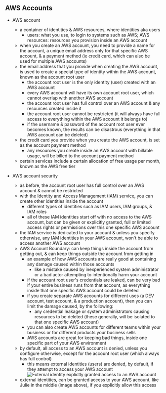 ## AWS Accounts

* AWS account
  * a container of identities & AWS resources, where identities aka users
    * users: what you use, to login to systems such as AWS; AWS resources: resources you provision inside an AWS account
  * when you create an AWS account, you need to provide a name for the account, a unique email address only for that specific AWS account, & a payment method (ie credit card, which can also be used for multiple AWS accounts)
  * the email address that you provide when creating the AWS account, is used to create a special type of identity within the AWS account, known as the account root user
    * the account root user is the only identity (user) created with an AWS account 
    * every AWS account will have its own account root user, which cannot overlap with another AWS account
    * the account root user has full control over an AWS account & any resources created inside it
    * the account root user cannot be restricted (it will always have full access to everything within the AWS account it belongs to)
    * if the username & password of the account root user ever becomes known, the results can be disastrous (everything in that AWS account can be deleted)
  * the credit card you provide when you create the AWS account, is set as the account payment method
    * any resources you create inside an AWS account with billable usage, will be billed to the account payment method
  * certain services include a certain allocation of free usage per month, known as the AWS free tier
 
* AWS account security
  * as before, the account root user has full control over an AWS account & cannot be restricted
  * with the Identity and Access Management (IAM) service, you can create other identities inside the account
    * different types of identities such as IAM users, IAM groups, & IAM roles
    * all of these IAM identities start off with no access to the AWS account, but can be given or explicitly granted, full or limited access rights or permissions over this one specific AWS account
  * the IAM service is dedicated to your account & unless you specify otherwise, any IAM identities in your AWS account, won't be able to access another AWS account
  * AWS Account Boundary: can keep things inside the account from getting out, & can keep things outside the account from getting in
    * an example of how AWS accounts are really good at containing any damage caused within those accounts
      * like a mistake caused by inexperienced system administrator or a bad actor attempting to intentionally harm your account  
    * if the account root user's credentials are leaked, can be very bad if your entire business runs from that account, as everything inside that one specific AWS account could be deleted
    * if you create separate AWS accounts for different uses (a DEV account, test account, & a production account), then you can limit the damage caused, by the following: 
      * any credential leakage or system administrators causing resources to be deleted (these generally, will be isolated to that one specific AWS account)
    * you can also create AWS accounts for different teams within your business or for different products your business sells
    * AWS accounts are great for keeping bad things, inside one specific part of your AWS environment
  * by default, all access to an AWS account is denied, unless you configure otherwise, except for the account root user (which always has full control)
    * this means external identities (users) are denied, by default, if they attempt to access your AWS account
![External identity explictly granted access to an AWS account](https://i.postimg.cc/PxTqNt2m/image6.png)
  * external identities, can be granted access to your AWS account, like Julie in the middle (image above), if you explicitly allow this access
